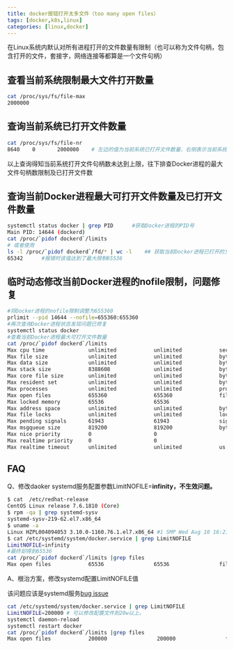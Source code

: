 ```yaml
---
title: docker报错打开太多文件（too many open files）
tags: [docker,k8s,linux]
categories: [linux,docker]
---
```

在Linux系统内默认对所有进程打开的文件数量有限制（也可以称为文件句柄，包含打开的文件，套接字，网络连接等都算是一个文件句柄）

## 查看当前系统限制最大文件打开数量

```bash
cat /proc/sys/fs/file-max
2000000
```

## 查询当前系统已打开文件数量

```bash
cat /proc/sys/fs/file-nr
8640    0       2000000    # 左边的值为当前系统已打开文件数量，右侧表示当前系统限制最大文件打开数
```

以上查询得知当前系统打开文件句柄数未达到上限，往下排查Docker进程的最大文件句柄数限制及已打开文件数

## 查询当前Docker进程最大可打开文件数量及已打开文件数量

```bash
systemctl status docker | grep PID      #获取Docker进程的PID号
Main PID: 14644 (dockerd)
cat /proc/`pidof dockerd`/limits
# 或者使用
ls -l /proc/`pidof dockerd`/fd/* | wc -l    ## 获取当前Docker进程已打开的文件数量
65342      #报错时该值达到了最大限制65536
```

## 临时动态修改当前Docker进程的nofile限制，问题修复

```bash
#将Docker进程的nofile限制调整为655360
prlimit --pid 14644 --nofile=655360:655360   
#再次查询Docker进程状态发现问题已修复
systemctl status docker 
#查看当前Docker进程最大可打开文件数量
cat /proc/`pidof dockerd`/limits   
Max cpu time              unlimited            unlimited            seconds
Max file size             unlimited            unlimited            bytes
Max data size             unlimited            unlimited            bytes
Max stack size            8388608              unlimited            bytes
Max core file size        unlimited            unlimited            bytes
Max resident set          unlimited            unlimited            bytes
Max processes             unlimited            unlimited            processes
Max open files            655360               655360               files
Max locked memory         65536                65536        				bytes
Max address space         unlimited            unlimited            bytes
Max file locks            unlimited            unlimited            locks
Max pending signals       61943                61943                signals
Max msgqueue size         819200               819200               bytes
Max nice priority         0                    0
Max realtime priority     0                    0
Max realtime timeout      unlimited            unlimited            us
```

## FAQ

Q、修改daoker systemd服务配置参数LimitNOFILE=****infinity，不生效问题。****

```bash
$ cat  /etc/redhat-release
CentOS Linux release 7.6.1810 (Core)
$ rpm -qa | grep systemd-sysv
systemd-sysv-219-62.el7.x86_64
$ uname -a
Linux HZPL004094053 3.10.0-1160.76.1.el7.x86_64 #1 SMP Wed Aug 10 16:21:17 UTC 2022 x86_64 x86_64 x86_64 GNU/Linux
$ cat /etc/systemd/system/docker.service | grep LimitNOFILE
LimitNOFILE=infinity 
#最终却得到65536
cat /proc/`pidof dockerd`/limits |grep files
Max open files            65536                65536                files
```

A、根治方案，修改systemd配置LimitNOFILE值

该问题应该是systemd服务[bug issue](https://github.com/systemd/systemd/issues/6559)

```bash
cat /etc/systemd/system/docker.service | grep LimitNOFILE
LimitNOFILE=200000 # 可以修改配置文件到20w以上。
systemctl daemon-reload
systemctl restart docker
cat /proc/`pidof dockerd`/limits |grep files
Max open files            200000                200000                files
```
